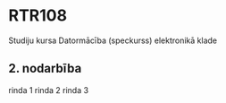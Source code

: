 # RTR108
Studiju kursa Datormācība (speckurss) elektronikā klade
## 2. nodarbība
rinda 1
rinda 2
rinda 3
